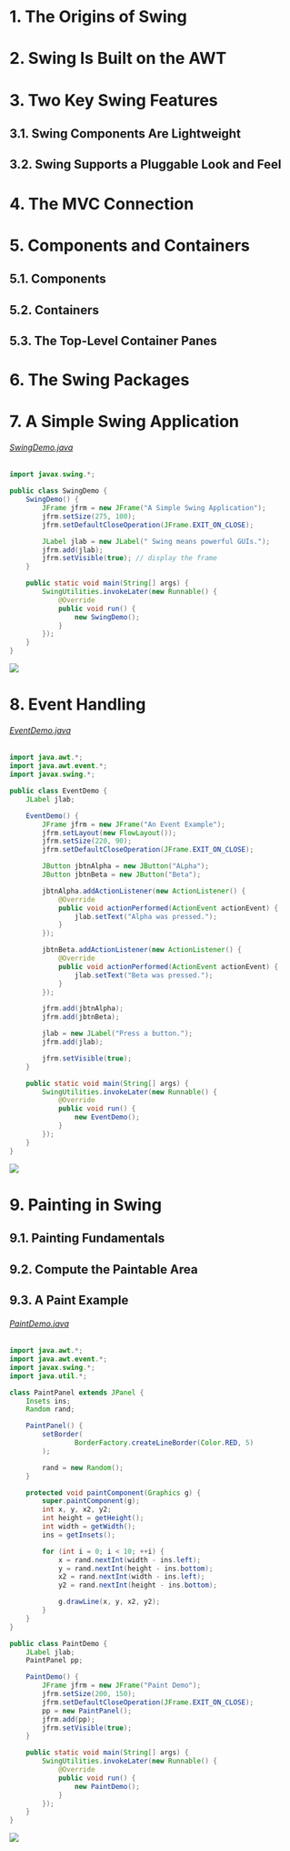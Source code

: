 # 1. The Origins of Swing
# 2. Swing Is Built on the AWT
# 3. Two Key Swing Features
## 3.1. Swing Components Are Lightweight
## 3.2. Swing Supports a Pluggable Look and Feel
# 4. The MVC Connection
# 5. Components and Containers
## 5.1. Components
## 5.2. Containers
## 5.3. The Top-Level Container Panes
# 6. The Swing Packages
# 7. A Simple Swing Application
###### _[SwingDemo.java](./SwingDemo.java)_
```java
import javax.swing.*;

public class SwingDemo {
    SwingDemo() {
        JFrame jfrm = new JFrame("A Simple Swing Application");
        jfrm.setSize(275, 100);
        jfrm.setDefaultCloseOperation(JFrame.EXIT_ON_CLOSE);

        JLabel jlab = new JLabel(" Swing means powerful GUIs.");
        jfrm.add(jlab);
        jfrm.setVisible(true); // display the frame
    }

    public static void main(String[] args) {
        SwingUtilities.invokeLater(new Runnable() {
            @Override
            public void run() {
                new SwingDemo();
            }
        });
    }
}
```
![](./images/31_00.png)

# 8. Event Handling
###### _[EventDemo.java](./EventDemo.java)_
```java
import java.awt.*;
import java.awt.event.*;
import javax.swing.*;

public class EventDemo {
    JLabel jlab;

    EventDemo() {
        JFrame jfrm = new JFrame("An Event Example");
        jfrm.setLayout(new FlowLayout());
        jfrm.setSize(220, 90);
        jfrm.setDefaultCloseOperation(JFrame.EXIT_ON_CLOSE);

        JButton jbtnAlpha = new JButton("ALpha");
        JButton jbtnBeta = new JButton("Beta");

        jbtnAlpha.addActionListener(new ActionListener() {
            @Override
            public void actionPerformed(ActionEvent actionEvent) {
                jlab.setText("Alpha was pressed.");
            }
        });

        jbtnBeta.addActionListener(new ActionListener() {
            @Override
            public void actionPerformed(ActionEvent actionEvent) {
                jlab.setText("Beta was pressed.");
            }
        });

        jfrm.add(jbtnAlpha);
        jfrm.add(jbtnBeta);

        jlab = new JLabel("Press a button.");
        jfrm.add(jlab);

        jfrm.setVisible(true);
    }

    public static void main(String[] args) {
        SwingUtilities.invokeLater(new Runnable() {
            @Override
            public void run() {
                new EventDemo();
            }
        });
    }
}
```
![](./images/31_01.png)

# 9. Painting in Swing
## 9.1. Painting Fundamentals
## 9.2. Compute the Paintable Area
## 9.3. A Paint Example
###### _[PaintDemo.java](./PaintDemo.java)_
```java
import java.awt.*;
import java.awt.event.*;
import javax.swing.*;
import java.util.*;

class PaintPanel extends JPanel {
    Insets ins;
    Random rand;

    PaintPanel() {
        setBorder(
                BorderFactory.createLineBorder(Color.RED, 5)
        );

        rand = new Random();
    }

    protected void paintComponent(Graphics g) {
        super.paintComponent(g);
        int x, y, x2, y2;
        int height = getHeight();
        int width = getWidth();
        ins = getInsets();

        for (int i = 0; i < 10; ++i) {
            x = rand.nextInt(width - ins.left);
            y = rand.nextInt(height - ins.bottom);
            x2 = rand.nextInt(width - ins.left);
            y2 = rand.nextInt(height - ins.bottom);

            g.drawLine(x, y, x2, y2);
        }
    }
}

public class PaintDemo {
    JLabel jlab;
    PaintPanel pp;

    PaintDemo() {
        JFrame jfrm = new JFrame("Paint Demo");
        jfrm.setSize(200, 150);
        jfrm.setDefaultCloseOperation(JFrame.EXIT_ON_CLOSE);
        pp = new PaintPanel();
        jfrm.add(pp);
        jfrm.setVisible(true);
    }

    public static void main(String[] args) {
        SwingUtilities.invokeLater(new Runnable() {
            @Override
            public void run() {
                new PaintDemo();
            }
        });
    }
}
```
![](./images/31_02.png)
